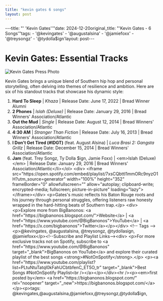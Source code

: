 ```yaml
---
title: "kevin gates 6 songs"
layout: post
---
```

---title: "' 'Kevin Gates''"date: 2024-12-20original_title: "'Kevin Gates - 6 Songs'"tags:  - '@kevingates'  - '@augustalsina'  - '@jamiefoxx'  - '@treysongz'  - '@tydolla$ign'layout: post---<h1>Kevin Gates: Essential Tracks</h1><img src="https://consequence.net/wp-content/uploads/2019/05/kevin-gates-got-that-dope-song-release-new-stream.png" alt="Kevin Gates Press Photo"> <p>Kevin Gates brings a unique blend of Southern hip hop and personal storytelling, often delving into themes of resilience and ambition. Here are six of his standout tracks that showcase his dynamic style:</p> <ol> <li><strong>Hard To Sleep</strong> | <em>Khaza</em> | Release Date: June 17, 2022 | Bread Winner Alumni</li> <li><strong>2 Phones</strong> | <em>Islah (Deluxe)</em> | Release Date: January 29, 2016 | Bread Winners' Association/Atlantic</li> <li><strong>Out the Mud</strong> | <em>Single</em> | Release Date: August 12, 2014 | Bread Winners' Association/Atlantic</li> <li><strong>4:30 AM</strong> | <em>Stranger Than Fiction</em> | Release Date: July 16, 2013 | Bread Winners' Association/Atlantic</li> <li><strong>I Don't Get Tired (#IDGT)</strong> (feat. August Alsina) | <em>Luca Brasi 2: Gangsta Grillz</em> | Release Date: December 15, 2014 | Bread Winners' Association/Atlantic</li> <li><strong>Jam</strong> (feat. Trey Songz, Ty Dolla $ign, Jamie Foxx) | <em>Islah (Deluxe)</em> | Release Date: January 29, 2016 | Bread Winners' Association/Atlantic</li></ol> <div> <iframe src="https://open.spotify.com/embed/playlist/7xsCQbttI1mmORc9nyzO1H?utm_source=generator" width="100%" height="352" frameBorder="0" allowfullscreen="" allow="autoplay; clipboard-write; encrypted-media; fullscreen; picture-in-picture" loading="lazy"></iframe></div> <p>Gates's music reflects his Baton Rouge roots and his journey through personal struggles, offering listeners raw honesty wrapped in the hard-hitting beats of Southern trap.</p> <div> <p>Explore more from BigBanonos: <a href="https://bigbanonos.blogspot.com/">Website</a> | <a href="https://www.youtube.com/@BigBanonos">YouTube</a> | <a href="https://x.com/bigbanonos">Twitter</a></p></div> <!-- Tags --><p>@kevingates, @augustalsina, @treysongz, @tydollasign, @jamiefoxx</p><!--Subscribe and Playlist Links--><div>    <p>For more exclusive tracks not on Spotify, subscribe to <a href="https://www.youtube.com/@BigBanonos" target="_blank">BigBanonos on YouTube</a> and explore their curated playlist of the best songs <strong>#NotOnSpotify</strong>.</p>    <p><a href="https://www.youtube.com/playlist?list=PLtuNtuTatqI0kFahUCbtbfenC_ET5O_tr" target="_blank">Best Songs #NotOnSpotify Playlist<br /></a></p></div><hr /><p><em>first posted by</em> <a href="https://bigbanonos.blogspot.com/" rel="noopener" target="_new">https://bigbanonos.blogspot.com/</a></p><p>tags: @kevingates,@augustalsina,@jamiefoxx,@treysongz,@tydolla$ign,</p>